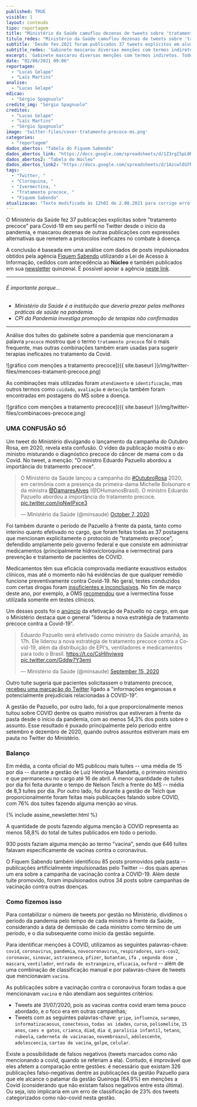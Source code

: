 ```yaml
---
published: TRUE
visible: 1
layout: conteudo
tipo: reportagem
title: "Ministério da Saúde camuflou dezenas de tweets sobre 'tratamento precoce'"
titulo_redes: "Ministério da Saúde camuflou dezenas de tweets sobre 'tratamento precoce'"
subtitle: 'Desde fev.2021 foram publicados 37 tweets explícitos em alusão a práticas ineficazes contra Covid-19, mas foram mascarados diversos outros com termos indiretos. Todos foram na gestão de Pazuello.'
subtitle_redes: 'Gabinete mascarou diversas menções com termos indiretos. Todos foram na gestão de Pazuello.'
excerpt: 'Gabinete mascarou diversas menções com termos indiretos. Todos foram na gestão de Pazuello.'
date: "02/08/2021 09:06"
reportagem:
  - "Lucas Gelape"
  - "Laís Martins"
analise:
  - "Lucas Gelape"
edicao:
  - "Sérgio Spagnuolo"
credito_img: "Sérgio Spagnuolo"
creditos:
  - "Lucas Gelape"
  - "Laís Martins"
  - "Sérgio Spagnuolo"
image: 'twitter-files/cover-tratamento-precoce-ms.png'
categories:
  - "reportagem"
dados_abertos: "Tabela do Fiquem Sabendo"
dados_abertos_link: "https://docs.google.com/spreadsheets/d/1Z3rgI5pL0REzxAHC1a-EWfWN_HtUrmgjzL738DZMnfg/edit#gid=972232188"
dados_abertos2: "Tabela do Núcleo"
dados_abertos_link2: "https://docs.google.com/spreadsheets/d/1AzcwlO1FNjFWElEnWAwT7NXYNm88uUp2KpyyvqNS4Tc/edit?usp=sharing"
tags:
  - "Twitter, "
  - "Cloroquina, "
  - "Ivermectina, "
  - "Tratamento precoce, "
  - "Fiquem Sabendo"
atualizacao: "Texto modificado às 12h01 de 2.08.2021 para corrige erro de digitação na linha fina e retirar menção ao termo 'precoce' no gráfico, que entrou inadvertidamente entre os pontos plotados."
---
```


O Ministério da Saúde fez 37 publicações explícitas sobre "tratamento precoce" para Covid-19 em seu perfil no Twitter desde o início da pandemia, e mascarou dezenas de outras publicações com expressões alternativas que remetem a protocolos ineficazes no combate à doença.

A conclusão é baseada em uma análise com dados de posts impulsionados obtidos pela agência [Fiquem Sabendo](https://fiquemsabendo.com.br/) utilizando a Lei de Acesso à Informação, cedidos com antecedência ao **Núcleo** e também publicados em sua [newsletter](https://fiquemsabendo.substack.com/) quinzenal. É possível apoiar a agência [neste link](https://www.catarse.me/fiquemsabendo).


---

###### É importante porque...

- *Ministério da Saúde é a instituição que deveria prezar pelas melhores práticas de saúde na pandemia.*
- *CPI da Pandemia investiga promoção de terapias não confirmadas*

---

Análise dos tuítes do gabinete sobre a pandemia que mencionaram a palavra `precoce` mostrou que o termo `tratamento precoce` foi o mais frequente, mas outras combinações também eram usadas para sugerir terapias ineficazes no tratamento da Covid.

![gráfico com menções a tratamento precoce]({{ site.baseurl }}/img/twitter-files/mencoes-tratament-precoce.png)

As combinações mais utilizadas foram `atendimento` e `identificação`, mas outros termos como `cuidado`, `avaliação` e `detecção` também foram encontradas em postagens do MS sobre a doença.


![gráfico com menções a tratamento precoce]({{ site.baseurl }}/img/twitter-files/combinacoes-precoce.png)

### UMA CONFUSÃO SÓ

Um tweet do Ministério divulgando o lançamento da campanha do Outubro Rosa, em 2020, revela esta confusão. O vídeo da publicação mostra o ex-ministro misturando o diagnóstico precoce do câncer de mama com o da Covid. No tweet, a menção: "O ministro Eduardo Pazuello abordou a importância do tratamento precoce".

<blockquote class="twitter-tweet"><p lang="pt" dir="ltr">O Ministério da Saúde lançou a campanha do <a href="https://twitter.com/hashtag/OutubroRosa?src=hash&amp;ref_src=twsrc%5Etfw">#OutubroRosa</a> 2020, em cerimônia com a presença da primeira-dama Michelle Bolsonaro e da ministra <a href="https://twitter.com/DamaresAlves?ref_src=twsrc%5Etfw">@DamaresAlves</a> (@DHumanosBrasil). O ministro Eduardo Pazuello abordou a importância do tratamento precoce. <a href="https://t.co/ioNwIPxce3">pic.twitter.com/ioNwIPxce3</a></p>&mdash; Ministério da Saúde (@minsaude) <a href="https://twitter.com/minsaude/status/1313954640472358912?ref_src=twsrc%5Etfw">October 7, 2020</a></blockquote> <script async src="https://platform.twitter.com/widgets.js" charset="utf-8"></script>

Foi também durante o período de Pazuello à frente da pasta, tanto como interino quanto efetivado no cargo, que foram feitas todas as 37 postagens que mencionam explicitamente o protocolo de "tratamento precoce", defendido amplamente pelo governo federal e que consiste em administrar medicamentos (principalmente hidroxicloroquina e ivermectina) para prevenção e tratamento de pacientes de COVID.

Medicamentos têm sua eficácia comprovada mediante exaustivos estudos clínicos, mas até o momento não há evidências de que qualquer remédio funcione preventivamente contra Covid-19. No geral, testes conduzidos com certas drogas foram [insuficientes e inconclusivos](https://www.paho.org/pt/covid19). No fim de março deste ano, por exemplo, a OMS [recomendou](https://www.who.int/news-room/feature-stories/detail/who-advises-that-ivermectin-only-be-used-to-treat-covid-19-within-clinical-trials) que a ivermectina fosse utilizada somente em testes clínicos.

Um desses posts foi o [anúncio](https://twitter.com/minsaude/status/1305989842442936320) da efetivação de Pazuello no cargo, em que o Ministério destaca que o general "liderou a nova estratégia de tratamento precoce contra a Covid-19".

<blockquote class="twitter-tweet"><p lang="pt" dir="ltr">Eduardo Pazuello será efetivado como ministro da Saúde amanhã, às 17h. Ele liderou a nova estratégia de tratamento precoce contra a Covid-19, além da distribuição de EPI&#39;s, ventiladores e medicamentos para todo o Brasil. <a href="https://t.co/CsHjhviwxg">https://t.co/CsHjhviwxg</a> <a href="https://t.co/Gddw7Y3emi">pic.twitter.com/Gddw7Y3emi</a></p>&mdash; Ministério da Saúde (@minsaude) <a href="https://twitter.com/minsaude/status/1305989842442936320?ref_src=twsrc%5Etfw">September 15, 2020</a></blockquote> <script async src="https://platform.twitter.com/widgets.js" charset="utf-8"></script>

Outro tuíte sugeria que pacientes solicitassem o tratamento precoce, [recebeu uma marcação do Twitter](https://g1.globo.com/bemestar/coronavirus/noticia/2021/01/16/twitter-faz-alerta-em-post-do-ministerio-da-saude-de-informacao-enganosa.ghtml) ligado a "informações enganosas e potencialmente prejudiciais relacionadas à COVID-19".

A gestão de Pazuello, por outro lado, foi a que proporcionalmente menos tuitou sobre COVID dentre os quatro ministros que estiveram à frente da pasta desde o início da pandemia, com ao menos 54,3% dos posts sobre o assunto. Esse resultado é puxado principalmente pelo período entre setembro e dezembro de 2020, quando outros assuntos estiveram mais em pauta no Twitter do Ministério.

### Balanço

Em média, a conta oficial do MS publicou mais tuítes -- uma média de 15 por dia -- durante a gestão de Luiz Henrique Mandetta, o primeiro ministro e que permaneceu no cargo até 16 de abril. A menor quantidade de tuítes por dia foi feita durante o tempo de Nelson Teich a frente do MS -- média de 8,3 tuítes por dia. Por outro lado, foi durante a gestão de Teich que proporcionalmente foram feitas mais publicações falando sobre COVID, com 76% dos tuítes fazendo alguma menção ao vírus.

{% include assine_newsletter.html %}

A quantidade de posts fazendo alguma menção à COVID representa ao menos 58,8% do total de tuítes publicados em todo o período.

930 posts faziam alguma menção ao termo "vacina", sendo que 646 tuítes falavam especificamente de vacinas contra o coronavírus.

O Fiquem Sabendo também identificou 85 posts promovidos pela pasta -- publicações artificialmente impulsionadas pelo Twitter -- dos quais apenas um era sobre a campanha de vacinação contra a COVID-19. Além deste tuíte promovido, foram impulsionados outros 34 posts sobre campanhas de vacinação contra outras doenças.


### Como fizemos isso

Para contabilizar o número de tweets por gestão no Ministério, dividimos o período da pandemia pelo tempo de cada ministro à frente da Saúde, considerando a data de demissão de cada ministro como término de um período, e o dia subsequente como início da gestão seguinte.

Para identificar menções à COVID, utilizamos as seguintes palavras-chave: `covid`, `coronavirus`, `pandemia`, `novocoronavirus`, `respiradores`, `sars-cov2`, `coronavac`, `sinovac`, `astrazeneca`, `pfizer`, `butantan`, `ifa `, `segunda dose `, `mascara`, `ventilador`, `entrada de estrangeiro`, `eficacia`, `oxford` -- além de uma combinação de classificação manual e por palavras-chave de tweets que mencionavam `vacina`.

As publicações sobre a vacinação contra o coronavírus foram todas a que mencionavam `vacina` e não atendiam aos seguintes critérios:
-  Tweets até 31/07/2020, pois as vacinas contra covid eram tema pouco abordado, e o foco era em outras campanhas;
- Tweets com as seguintes palavras-chave: `gripe`, `influenza`, `sarampo`, `informatizacaosus`, `conectesus`, `todas as idades`, `curso`, `poliomelite`, `15 anos`, `caes e gatos`, `crianca`, `diad`, `dia d`, `paralisia infantil`, `tetano`, `rubeola`, `caderneta de vacinacao`, `novembroazul`, `adolescente`, `adolescencia`, `cartao de vacina`, `golpe`, `celular`.

Existe a possibilidade de falsos negativos (tweets marcados como não mencionando a covid, quando se referiam a ela). Contudo, é improvável que eles afetem a comparação entre gestões: é necessário que existam 326 publicações falso-negativas dentre as publicações da gestão Pazuello para que ele alcance o patamar da gestão Queiroga (64,9%) em menções a Covid (considerando que não existam falsos negativos entre esta última). Ou seja, isto implicaria em um erro de classificação de 23% dos tweets categorizados como não-covid nesta gestão.
